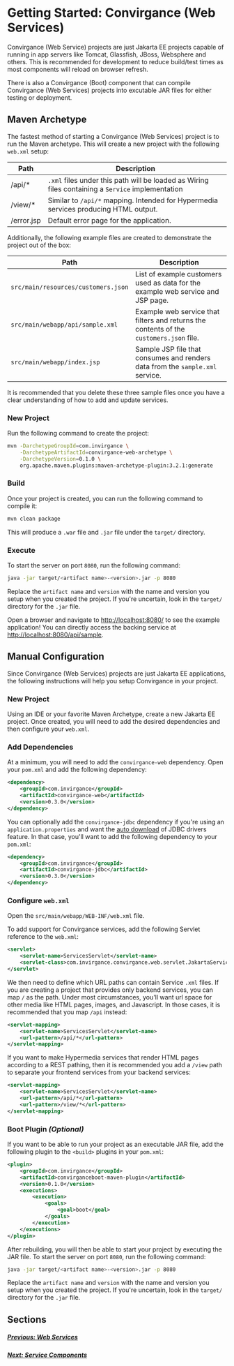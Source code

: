 # Getting Started: Convirgance (Web Services)

Convirgance (Web Service) projects are just Jakarta EE projects capable of running
in app servers like Tomcat, Glassfish, JBoss, Websphere and others. This is recommended
for development to reduce build/test times as most components will reload on browser
refresh.

There is also a Convirgance (Boot) component that can compile Convirgance (Web Services)
projects into excutable JAR files for either testing or deployment.

## Maven Archetype

The fastest method of starting a Convirgance (Web Services) project is to run the
Maven archetype. This will create a new project with the following `web.xml` setup:

| Path       | Description                                                                                       |
|------------|---------------------------------------------------------------------------------------------------|
| /api/*     | `.xml` files under this path will be loaded as Wiring files containing a `Service` implementation |
| /view/*    | Similar to `/api/*` mapping. Intended for Hypermedia services producing HTML output.              |
| /error.jsp | Default error page for the application.                                                           | 


Additionally, the following example files are created to demonstrate the project out of
the box:

| Path                                | Description                                                                                       |
|-------------------------------------|---------------------------------------------------------------------------------------------------|
| `src/main/resources/customers.json` | List of example customers used as data for the example web service and JSP page.                  |
| `src/main/webapp/api/sample.xml`    | Example web service that filters and returns the contents of the `customers.json` file.           |
| `src/main/webapp/index.jsp`         | Sample JSP file that consumes and renders data from the `sample.xml` service.                     |

It is recommended that you delete these three sample files once you have a clear understanding
of how to add and update services.


### New Project

Run the following command to create the project:

```sh
mvn -DarchetypeGroupId=com.invirgance \
    -DarchetypeArtifactId=convirgance-web-archetype \
    -DarchetypeVersion=0.1.0 \
    org.apache.maven.plugins:maven-archetype-plugin:3.2.1:generate
```

### Build

Once your project is created, you can run the following command to compile it:

```sh
mvn clean package
```

This will produce a `.war` file and `.jar` file under the `target/` directory.

### Execute

To start the server on port `8080`, run the following command:

```sh
java -jar target/<artifact name>-<version>.jar -p 8080
```

Replace the `artifact name` and `version` with the name and version you setup
when you created the project. If you're uncertain, look in the `target/` directory
for the `.jar` file.

Open a browser and navigate to [http://localhost:8080/](http://localhost:8080/) to 
see the example application! You can directly access the backing service at
[http://localhost:8080/api/sample](http://localhost:8080/api/sample).


## Manual Configuration

Since Convirgance (Web Services) projects are just Jakarta EE applications, the
following instructions will help you setup Convirgance in your project.

### New Project

Using an IDE or your favorite Maven Archetype, create a new Jakarta EE project.
Once created, you will need to add the desired dependencies and then configure
your `web.xml`.

### Add Dependencies

At a minimum, you will need to add the `convirgance-web` dependency. Open your
`pom.xml` and add the following dependency:

```xml
<dependency>
    <groupId>com.invirgance</groupId>
    <artifactId>convirgance-web</artifactId>
    <version>0.3.0</version>
</dependency>
```

You can optionally add the `convirgance-jdbc` dependency if you're using an
`application.properties` and want the [auto download](convirgance-web-boot.md)
of JDBC drivers feature. In that case, you'll want to add the following 
dependency to your `pom.xml`:

```xml
<dependency>
    <groupId>com.invirgance</groupId>
    <artifactId>convirgance-jdbc</artifactId>
    <version>0.3.0</version>
</dependency>
```

### Configure `web.xml`

Open the `src/main/webapp/WEB-INF/web.xml` file. 

To add support for Convirgance services, add the following Servlet
reference to the `web.xml`:

```xml
<servlet>
    <servlet-name>ServicesServlet</servlet-name>
    <servlet-class>com.invirgance.convirgance.web.servlet.JakartaServicesServlet</servlet-class>
</servlet>
```

We then need to define which URL paths can contain Service `.xml` files. If you are
creating a project that provides only backend services, you can map `/` as the path.
Under most circumstances, you'll want url space for other media like HTML pages, images,
and Javascript. In those cases, it is recommended that you map `/api` instead:

```xml
<servlet-mapping>
    <servlet-name>ServicesServlet</servlet-name>
    <url-pattern>/api/*</url-pattern>
</servlet-mapping>
```

If you want to make Hypermedia services that render HTML pages according to a 
REST pathing, then it is recommended you add a `/view` path to separate your
frontend services from your backend services:

```xml
<servlet-mapping>
    <servlet-name>ServicesServlet</servlet-name>
    <url-pattern>/api/*</url-pattern>
    <url-pattern>/view/*</url-pattern>
</servlet-mapping>
```

### Boot Plugin *(Optional)*

If you want to be able to run your project as an executable JAR file, add the 
following plugin to the `<build>` plugins in your `pom.xml`:

```xml
<plugin>
    <groupId>com.invirgance</groupId>
    <artifactId>convirganceboot-maven-plugin</artifactId>
    <version>0.1.0</version>
    <executions>
        <execution>
            <goals>
                <goal>boot</goal>
            </goals>
        </execution>
    </executions>
</plugin>
```

After rebuilding, you will then be able to start your project by executing the 
JAR file. To start the server on port `8080`, run the following command:

```sh
java -jar target/<artifact name>-<version>.jar -p 8080
```

Replace the `artifact name` and `version` with the name and version you setup
when you created the project. If you're uncertain, look in the `target/` directory
for the `.jar` file.


## Sections

##### [Previous: Web Services](convirgance-web.md?id=convirgance-web)

##### [Next: Service Components](convirgance-web-services.md)

